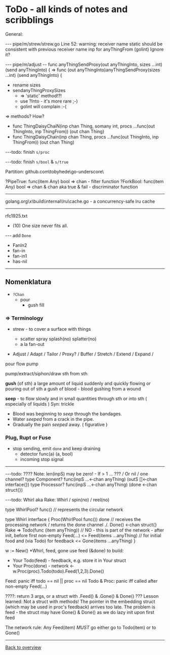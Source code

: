 # ToDo - all kinds of notes and scribblings

General: 

--- pipe/m/strew/strew.go
Line 52: warning: receiver name static should be consistent with previous receiver name inp for anyThingFrom (golint)
Ignore it?

--- pipe/m/adjust 
-- func anyThingSendProxy(out anyThingInto, sizes ...int) (send anyThingInto) {
=> func (out anyThingInto)anyThingSendProxy(sizes ...int) (send anyThingInto) {

- rename sizes
- sendanyThingProxySizes
  - => 'static' method!?!
  - use ?Into - it's more rare ;-)
  - golint will complain :-(

=> methods? How?
- func ThingDaisyChaiN(inp chan Thing, somany int, procs ...func(out ThingInto, inp ThingFrom)) (out chan Thing)
- func ThingDaisyChain(inp chan Thing, procs ...func(out ThingInto, inp ThingFrom)) (out chan Thing)

---todo: finish `s/proc`

---todo: finish `s/bool` & `s/true`

Partition: github.com\tobyhede\go-underscore\

?PipeTrue: func(item Any) bool => chan - filter function
?ForkBool: func(item Any) bool => chan & chan aka true & fail - discriminator function

---
golang.org\x\build\internal\lru\cache.go - a concurrency-safe lru cache

---

rfc1925.txt
- (10)  One size never fits all.

--- add `Done`
- FanIn2
- fan-in
- fan-in1
- has-nil

---
## Nomenklatura

- `?Chan`
  - pour
    - gush fill

### => Terminology

- strew - to cover a surface with things
  - scatter spray splash(no) splatter(no)
  - a la fan-out

- Adjust / Adapt / Tailor / Proxy? / Buffer / Stretch / Extend / Expand / 

pour flow pump 

pump/extract/siphon/draw sth from sth

**gush** (of sth)   a large amount of liquid suddenly and quickly flowing or pouring out of sth 
		a gush of blood - blood gushing from a wound 

**seep** - to flow slowly and in small quantities through sth or into sth ( especially of liquids )
Syn: trickle
- Blood was beginning to _seep_ through the bandages. 
- Water _seeped_ from a crack in the pipe. 
- Gradually the pain _seeped_ away. ( figurative )

### Plug, Rupt or Fuse
- stop sending, emit `done` and keep draining
  - detector func(a) (a, bool)
  - incoming stop signal

---
---todo: ????
Note: len(inpS) may be zero! - If > 1 ... ??? / Or nil / one channel?
type Component?	func(inpS ...<-chan anyThing) (outS []<-chan interface{})
type Processor?	func(inpS ...<-chan anyThing) (done <-chan struct{})

---todo: Whirl
aka Rake: Whirl / spin(no) / reel(no)

type WhirlPool? func() // represents the circular network

type Whirl interface {
	Proc(WhirlPool func()) done     // receives the processing network / returns the done channel
./.	Done() <-chan struct{}
Rake =>	Todo(func (item anyThing))	// NO - this is part of the network - after init, before first non-empty Feed(...)
<=	Feed(items ...anyThing)         // for initial food and (via Todo) for feedback
<=	Gone(items ...anyThing)
}


w := New() *Whirl, feed, gone
use feed (&done) to build:
- Your Todo(feed) - feedback, e.g. store it in Your struct
- Your Proc(done) - network
<-w.Proc(proc).Todo(todo).Feed(1,2,3).Done()

Feed:		panic iff todo == nil || proc == nil
Todo & Proc:	panic iff called after non-empty Feed(...)

????: return 3 args, or a struct with .Feed() & .Gone() & Done() ???
Lesson learned: Not a struct with methods! The pointer in the embedding struct (which may be used in proc's feedback) arrives too late.
The problem is feed - the struct may have Gone() & Done() as we do lazy init upon first feed

The network rule: Any Feed(item) *MUST* go either go to Todo(item) or to Gone() 

---
[Back to overview](overview.md)